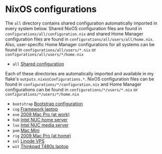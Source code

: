 # NixOS configurations

The `all` directory contains shared configuration automatically
imported in every system below. Shared NixOS configuration files are found in
`configurations/all/configuration.nix` and shared Home Manager configuration
files are found in  `configurations/all/users/all/home.nix`. Also, user-specific
Home Manager configurations for all systems can be found in 
`configurations/all/users/*.nix` or `configurations/all/users/*/home.nix`

- `all` [Shared configuration](https://github.com/suderman/nixos/tree/main/configurations/all)

Each of these directories are automatically imported and available in my
flake's `outputs.nixosConfigurations.*`. NixOS configuration files can be found in
`configurations/*/configuration.nix` and Home Manager configurations can be found in 
`configurations/*/users/*.nix` or `configurations/*/users/*/home.nix`

- `bootstrap` [Bootstrap configuration](https://github.com/suderman/nixos/tree/main/configurations/bootstrap)
- `cog` [Framework laptop](https://github.com/suderman/nixos/tree/main/configurations/cog)
- `eve` [2009 Mac Pro (at work)](https://github.com/suderman/nixos/tree/main/configurations/eve)
- `hub` [Intel NUC home server](https://github.com/suderman/nixos/tree/main/configurations/hub)  
- `lux` [Intel NUC media server](https://github.com/suderman/nixos/tree/main/configurations/lux)  
- `pom` [Mac Mini](https://github.com/suderman/nixos/tree/main/configurations/pom)  
- `rig` [2009 Mac Pro (at home)](https://github.com/suderman/nixos/tree/main/configurations/rig) 
- `sol` [Linode VPS](https://github.com/suderman/nixos/tree/main/configurations/sol)
- `wit` [Thinkpad T480s laptop](https://github.com/suderman/nixos/tree/main/configurations/wit)
